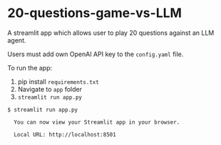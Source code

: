 # 20-questions-game-vs-LLM
A streamlit app which allows user to play 20 questions against an LLM agent.

Users must add own OpenAI API key to the `config.yaml` file.

To run the app:
1. pip install `requirements.txt`
2. Navigate to `app` folder
3. `streamlit run app.py`

```
$ streamlit run app.py 

  You can now view your Streamlit app in your browser.

  Local URL: http://localhost:8501
  
```